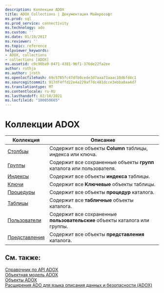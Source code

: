 ```yaml
---
description: Коллекции ADOX
title: ADOX Collections | Документация Майкрософт
ms.prod: sql
ms.prod_service: connectivity
ms.technology: ado
ms.custom: ''
ms.date: 01/19/2017
ms.reviewer: ''
ms.topic: reference
helpviewer_keywords:
- ADOX, collections
- collections [ADOX]
ms.assetid: c0c90ba9-0471-4381-96f1-376de22fa2ee
author: rothja
ms.author: jroth
ms.openlocfilehash: 69c5785fc47dfb0cede3d7aaa73aaac10d6fd4c1
ms.sourcegitcommit: 917df4ffd22e4a229af7dc481dcce3ebba0aa4d7
ms.translationtype: MT
ms.contentlocale: ru-RU
ms.lasthandoff: 02/10/2021
ms.locfileid: "100050665"
---
```

# <a name="adox-collections"></a>Коллекции ADOX

|Коллекция|Описание|  
|-|-|  
|[Столбцы](./columns-collection-adox.md)|Содержит все объекты **Column** таблицы, индекса или ключа.|  
|[Группы](./groups-collection-adox.md)|Содержит все сохраненные объекты **групп** каталога или пользователя.|  
|[Индексы](./indexes-collection-adox.md)|Содержит все объекты **индекса** таблицы.|  
|[Ключи](./keys-collection-adox.md)|Содержит все **Ключевые** объекты таблицы.|  
|[Процедуры](./procedures-collection-adox.md)|Содержит все объекты **процедур** каталога.|  
|[Таблицы](./tables-collection-adox.md)|Содержит все **табличные** объекты каталога.|  
|[Пользователи](./users-collection-adox.md)|Содержит все сохраненные **пользовательские** объекты каталога или группы.|  
|[Представления](./views-collection-adox.md)|Содержит все объекты **представления** каталога.|  
  
## <a name="see-also"></a>См. также:  
 [Справочник по API ADOX](./adox-object-model.md)   
 [Объектная модель ADOX](./adox-object-model.md)   
 [Объекты ADOX](./adox-objects.md)   
 [Расширения ADO для языка описания данных и безопасности (ADOX)](../../guide/extensions/ado-extensions-for-data-definition-language-and-security-adox.md)